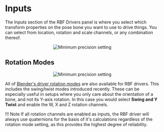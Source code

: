 # Inputs

The Inputs section of the RBF Drivers panel is where you select which transform properties
on the pose bone you want to use to drive things. You can select from location, rotation and
scale channels, or any combination thereof.

<p style="text-align:center"><img src="img/inputs.jpg" alt="Minimum precision setting"/></p>

## Rotation Modes

<p style="text-align:center"><img src="img/inputs_rmode.jpg" alt="Minimum precision setting"/></p>

All of <a href="https://docs.blender.org/manual/en/latest/animation/drivers/drivers_panel.html#rotation-channel-modes" target="_blank">
Blender's driver rotation modes</a> are also available for RBF drivers. This includes the
swing/twist modes introduced recently. These can be especially useful in setups where you only
care about the orientation of a bone, and not its Y-axis rotation. In this case you would
select **Swing and Y Twist** and enable the W, X and Z rotation channels.

!!! Note
    If all rotation channels are enabled as inputs, the RBF driver will always use quaternions
    for the basis of it's calculations regardless of the rotation mode setting, as this provides
    the highest degree of reliability.
